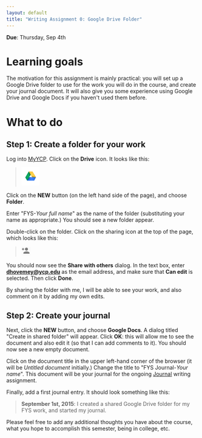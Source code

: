 ```yaml
---
layout: default
title: "Writing Assignment 0: Google Drive Folder"
---
```


**Due**: Thursday, Sep 4th 

# Learning goals

The motivation for this assignment is mainly practical: you will set up a Google Drive folder to use for the work you will do in the course, and create your journal document.  It will also give you some experience using Google Drive and Google Docs if you haven't used them before.

# What to do

## Step 1: Create a folder for your work

Log into [MyYCP](https://my.ycp.edu).  Click on the **Drive** icon.  It looks like this:

> ![Google Drive icon](img/drive.png)

Click on the **NEW** button (on the left hand side of the page), and choose **Folder**.

Enter "FYS-*Your full name*" as the name of the folder (substituting your name as appropriate.)  You should see a new folder appear.

Double-click on the folder.  Click on the sharing icon at the top of the page, which looks like this:

> ![Sharing icon](img/drive-share.png)

You should now see the **Share with others** dialog.  In the text box, enter **dhovemey@ycp.edu** as the email address, and make sure that **Can edit** is selected.  Then click **Done**.

By sharing the folder with me, I will be able to see your work, and also comment on it by adding my own edits.

## Step 2: Create your journal

Next, click the **NEW** button, and choose **Google Docs**.  A dialog titled "Create in shared folder" will appear.  Click **OK**: this will allow me to see the document and also edit it (so that I can add comments to it).  You should now see a new empty document.

Click on the document title in the upper left-hand corner of the browser (it will be *Untitled document* initially.)  Change the title to "FYS Journal-*Your name*".  This document will be your journal for the ongoing [Journal](assign01.html) writing assignment.

Finally, add a first journal entry.  It should look something like this:

> **September 1st, 2015**: I created a shared Google Drive folder for my FYS work, and started my journal.

Please feel free to add any additional thoughts you have about the course, what you hope to accomplish this semester, being in college, etc.
